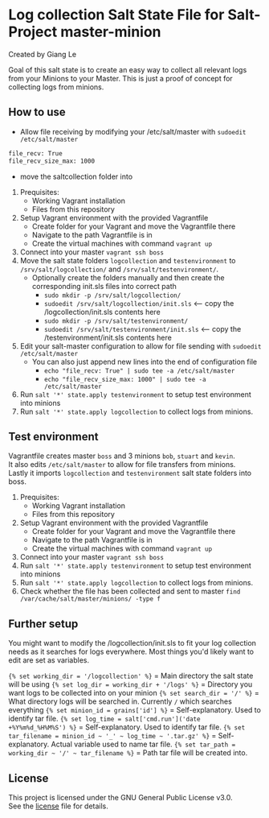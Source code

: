 # Log collection Salt State File for Salt-Project master-minion
Created by Giang Le

Goal of this salt state is to create an easy way to collect all relevant logs from your Minions to your Master. This is just a proof of concept for collecting logs from minions. 

## How to use
- Allow file receiving by modifying your /etc/salt/master with ```sudoedit /etc/salt/master```

```bash
file_recv: True
file_recv_size_max: 1000
```
- move the saltcollection folder into


1. Prequisites: 
    - Working Vagrant installation
    - Files from this repository
2. Setup Vagrant environment with the provided Vagrantfile
    - Create folder for your Vagrant and move the Vagrantfile there
    - Navigate to the path Vagrantfile is in
    - Create the virtual machines with command ```vagrant up```
3. Connect into your master ```vagrant ssh boss```
4. Move the salt state folders ```logcollection``` and ```testenvironment``` to ```/srv/salt/logcollection/``` and ```/srv/salt/testenvironment/```. 
    - Optionally create the folders manually and then create the corresponding init.sls files into correct path
      - ```sudo mkdir -p /srv/salt/logcollection/```
      - ```sudoedit /srv/salt/logcollection/init.sls``` <-- copy the /logcollection/init.sls contents here
      - ```sudo mkdir -p /srv/salt/testenvironment/```
      - ```sudoedit /srv/salt/testenvironment/init.sls``` <-- copy the /testenvironment/init.sls contents here
5. Edit your salt-master configuration to allow for file sending with ```sudoedit /etc/salt/master```
    - You can also just append new lines into the end of configuration file
      - ```echo "file_recv: True" | sudo tee -a /etc/salt/master```
      - ```echo "file_recv_size_max: 1000" | sudo tee -a /etc/salt/master```
6. Run ```salt '*' state.apply testenvironment``` to setup test environment into minions
7. Run ```salt '*' state.apply logcollection``` to collect logs from minions.


## Test environment
Vagrantfile creates master ```boss``` and 3 minions ```bob```, ```stuart``` and ```kevin```.    
It also edits ```/etc/salt/master``` to allow for file transfers from minions.    
Lastly it imports ```logcollection``` and ```testenvironment``` salt state folders into boss.    

1. Prequisites: 
    - Working Vagrant installation
    - Files from this repository
2. Setup Vagrant environment with the provided Vagrantfile
    - Create folder for your Vagrant and move the Vagrantfile there
    - Navigate to the path Vagrantfile is in
    - Create the virtual machines with command ```vagrant up```
3. Connect into your master ```vagrant ssh boss```
4. Run ```salt '*' state.apply testenvironment``` to setup test environment into minions
5. Run ```salt '*' state.apply logcollection``` to collect logs from minions.
6. Check whether the file has been collected and sent to master ```find /var/cache/salt/master/minions/ -type f```


## Further setup
You might want to modify the /logcollection/init.sls to fit your log collection needs as it searches for logs everywhere. Most things you'd likely want to edit are set as variables. 

```{% set working_dir = '/logcollection' %}``` = Main directory the salt state will be using
```{% set log_dir = working_dir + '/logs' %}``` = Directory you want logs to be collected into on your minion
```{% set search_dir = '/' %}``` = What directory logs will be searched in. Currently ```/``` which searches everything
```{% set minion_id = grains['id'] %}``` = Self-explanatory. Used to identify tar file. 
```{% set log_time = salt['cmd.run']('date +%Y%m%d_%H%M%S') %}``` = Self-explanatory. Used to identify tar file. 
```{% set tar_filename = minion_id ~ '_' ~ log_time ~ '.tar.gz' %}``` = Self-explanatory. Actual variable used to name tar file. 
```{% set tar_path = working_dir ~ '/' ~ tar_filename %}``` = Path tar file will be created into. 

## License
This project is licensed under the GNU General Public License v3.0.  
See the [license](LICENSE) file for details.
